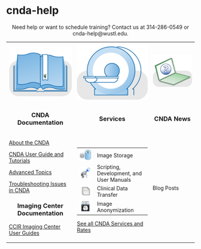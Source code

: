 # cnda-help
<p align=center>
</p>

<p align=center>
Need help or want to schedule training? Contact us at 314-286-0549 or cnda-help@wustl.edu.
</p>

<table border="0">
 <tr>
  <td><img src="./images/cnda-dev-docs.png"></td>
  <td><img src="./images/cnda-services-scanner.png"></td>
  <td><img src="./images/cnda-user-help.png"></td>
 </tr>
 <tr>
  <td><h3 align="center">CNDA Documentation</h3></td>
  <td><h3 align="center">Services</h3></td>
  <td><h3 align="center">CNDA News</h3></td>
 </tr>
 <tr>
  <td><p><a href="About_the_CNDA/About_the_CNDA">About the CNDA</a></p>
      <p><a href="CNDA_User_Guide_and_Tutorials/CNDA_User_Guide_and_Tutorials">CNDA User Guide and Tutorials</a></p>
      <p><a href="Advanced_Topics/Advanced_Topics">Advanced Topics</a></p>
      <p><a href="Troubleshooting_Issues_in_CNDA/Troubleshooting_Issues_in_CNDA">Troubleshooting Issues in CNDA</a></p>
      <h3 align="center">Imaging Center Documentation</h3>
      <p><a href="Imaging_Center_User_Guides/Imaging_Center_User_Guides">CCIR Imaging Center User Guides</a></p>
  </td>
  <td>
   <table>
    <tr>
     <td><img src="./images/cnda-service-data-hosting.png"></td>
     <td>Image Storage</td>
    </tr>
    <tr>
     <td><img src="./images/cnda-service-development.png"></td>
     <td>Scripting, Development, and User Manuals</td>
    </tr>
    <tr>
     <td><img src="./images/cnda-service-clinical-data.png"></td>
     <td>Clinical Data Transfer</td>
    </tr>
    <tr>
     <td><img src="./images/cnda-service-anonymization.png"></td>
     <td>Image Anonymization</td>
    </tr>
   </table>
   <a href="About_the_CNDA/CNDA_Services_and_Rates">See all CNDA Services and Rates</a>
  </td>
  <td>Blog Posts</td>
 </tr>



</table>
